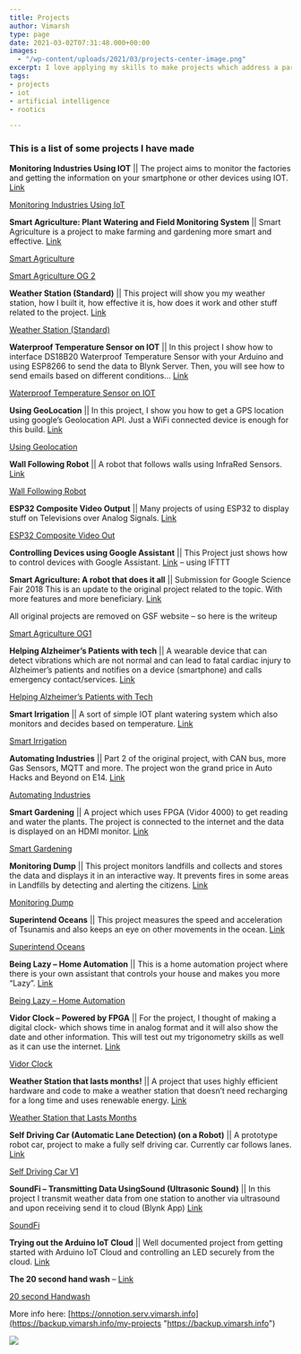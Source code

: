 ```yaml
---
title: Projects
author: Vimarsh
type: page
date: 2021-03-02T07:31:48.000+00:00
images:
  - "/wp-content/uploads/2021/03/projects-center-image.png"
excerpt: I love applying my skills to make projects which address a particular issue in various industries.
tags:
- projects
- iot
- artificial intelligence
- rootics

---
```

### This is a list of some projects I have made

**Monitoring Industries Using IOT** || The project aims to monitor the factories and getting the information on your smartphone or other devices using IOT. [Link](https://www.hackster.io/vimarsh/monitoring-industries-using-iot-ddc208)

[Monitoring Industries Using IoT](https://www.notion.so/Monitoring-Industries-Using-IoT-b73ba1ccb8c047eb9552747912d1f0fa)

**Smart Agriculture: Plant Watering and Field Monitoring System** || Smart Agriculture is a project to make farming and gardening more smart and effective. [Link](https://makerfaire.com/maker/entry/69304/)

[Smart Agriculture](https://oldblog.vimarsh.info/p/smart-agriculture.html)

[Smart Agriculture OG 2](https://www.notion.so/Smart-Agriculture-OG-2-980b73dc9f0f413590fc8cb52847cc75)

**Weather Station (Standard)** || This project will show you my weather station, how I built it, how effective it is, how does it work and other stuff related to the project. [Link](https://www.youtube.com/watch?v=IRsGbEYqkLQ)

[Weather Station (Standard)](https://www.google.com/url?q=https%3A%2F%2Fwww.notion.so%2FWeather-Station-Standard-5bb823dddfff4166afe2fd3ddff57447&sa=D&sntz=1&usg=AFQjCNF0ZPaMxxYtXVbHrp2SCgic4zfsbA)

**Waterproof Temperature Sensor on IOT** || In this project I show how to interface DS18B20 Waterproof Temperature Sensor with your Arduino and using ESP8266 to send the data to Blynk Server. Then, you will see how to send emails based on different conditions… [Link](https://www.youtube.com/watch?v=zN1UqEv-C4w)

[Waterproof Temperature Sensor on IOT](https://www.google.com/url?q=https%3A%2F%2Fwww.notion.so%2FWaterproof-Temperature-Sensor-on-IOT-70e102254d0748a284bbff4270368ea1&sa=D&sntz=1&usg=AFQjCNFOtNIQqMnJfcsRH6CbNGGfvPUVEg)

**Using GeoLocation** || In this project, I show you how to get a GPS location using google’s Geolocation API. Just a WiFi connected device is enough for this build. [Link](https://www.youtube.com/watch?v=CN9ctgk62aw)

[Using Geolocation](https://www.google.com/url?q=https%3A%2F%2Fwww.notion.so%2FUsing-Geolocation-4b8622234e984768b3aa7c9426e67abe&sa=D&sntz=1&usg=AFQjCNGjYpXHTqdLlpppVXrWbuH-y8zWew)

**Wall Following Robot** || A robot that follows walls using InfraRed Sensors. [Link](https://www.youtube.com/watch?v=ncCQMV4how0)

[Wall Following Robot](https://www.google.com/url?q=https%3A%2F%2Fwww.notion.so%2FWall-Following-Robot-85d3c152fd9441769d6ce0b1e8cec26e&sa=D&sntz=1&usg=AFQjCNEoyqbAhlB33Bw4zY8AoBid0FA6qA)

**ESP32 Composite Video Output** || Many projects of using ESP32 to display stuff on Televisions over Analog Signals. [Link](https://www.youtube.com/playlist?list=PLgxZvhnI-8DFFeTLHNZfdVwvht-DvvW34)

[ESP32 Composite Video Out](https://www.google.com/url?q=https%3A%2F%2Fwww.notion.so%2FESP32-Composite-Video-Out-25b4aa27b7af443e9352b6757264bc96&sa=D&sntz=1&usg=AFQjCNHvX9WE61nCecE2GQFMMJaTANsv4w)

**Controlling Devices using Google Assistant** || This Project just shows how to control devices with Google Assistant. [Link](https://www.youtube.com/watch?v=cpiP_l9jyr8) – using IFTTT

**Smart Agriculture: A robot that does it all** || Submission for Google Science Fair 2018 This is an update to the original project related to the topic. With more features and more beneficiary. [Link](https://www.google.com/url?q=https%3A%2F%2Foldblog.vimarsh.info%2F2018%2F12%2Fsmart-agriculture.html&sa=D&sntz=1&usg=AFQjCNHtZdJVVqYNIM4KQquFdqkT063USg)

All original projects are removed on GSF website – so here is the writeup

[Smart Agriculture OG1](https://www.google.com/url?q=https%3A%2F%2Fwww.notion.so%2FSmart-Agriculture-OG1-4e2416649c024eff99414a2616649e06&sa=D&sntz=1&usg=AFQjCNFPePCv4zdPKkXodwTlKi1ADGA_Og)

**Helping Alzheimer’s Patients with tech** || A wearable device that can detect vibrations which are not normal and can lead to fatal cardiac injury to Alzheimer’s patients and notifies on a device (smartphone) and calls emergency contact/services. [Link](https://www.google.com/url?q=https%3A%2F%2Fwww.element14.com%2Fcommunity%2Fcommunity%2Fproject14%2Fwearabletech%2Fblog%2F2019%2F01%2F14%2Fhelping-alzeihmer-patients-with-tech&sa=D&sntz=1&usg=AFQjCNFO_JK7u7Iw9b8dfwarE-vV_bYe3A)

[Helping Alzheimer’s Patients with Tech](https://www.google.com/url?q=https%3A%2F%2Fwww.notion.so%2FHelping-Alzheimer-s-Patients-with-Tech-56929b9e3e0741478bb00860cd7fd051&sa=D&sntz=1&usg=AFQjCNFI-1Jce708D1GiQXDlBV18DuF0aQ)

**Smart Irrigation** || A sort of simple IOT plant watering system which also monitors and decides based on temperature. [Link](https://www.google.com/url?q=https%3A%2F%2Fwww.hackster.io%2Fvimarsh%2Fsmart-irrigation-e07f23&sa=D&sntz=1&usg=AFQjCNG22tU4kPnjS6fJTX62aiu1qlbX3Q)

[Smart Irrigation](https://www.google.com/url?q=https%3A%2F%2Fwww.notion.so%2FSmart-Irrigation-64872b9dd8584b91956791efe44188af&sa=D&sntz=1&usg=AFQjCNH09PnQBl_YFuwvLABGA4-D-TBFbw)

**Automating Industries** || Part 2 of the original project, with CAN bus, more Gas Sensors, MQTT and more. The project won the grand price in Auto Hacks and Beyond on E14. [Link](https://www.google.com/url?q=https%3A%2F%2Fwww.element14.com%2Fcommunity%2Fcommunity%2Farduino%2Farduino-projects%2Fblog%2F2018%2F12%2F04%2Fproject-for-auto-hacks-and-beyond-automating-industries&sa=D&sntz=1&usg=AFQjCNEOfmJAsZ6J7_JvldZRhlXXuPkIFQ)

[Automating Industries](https://www.google.com/url?q=https%3A%2F%2Fwww.notion.so%2FAutomating-Industries-75bd15f563594f4f87d10e78ca2c90b4&sa=D&sntz=1&usg=AFQjCNH_HG2ozaAdoXw9tJNB35f76aS7yw)

**Smart Gardening** || A project which uses FPGA (Vidor 4000) to get reading and water the plants. The project is connected to the internet and the data is displayed on an HDMI monitor. [Link](https://www.google.com/url?q=https%3A%2F%2Fwww.element14.com%2Fcommunity%2Fcommunity%2Farduino%2Farduino-projects%2Fblog%2F2019%2F01%2F29%2Fsmart-gardening&sa=D&sntz=1&usg=AFQjCNFScgenK4sIKKxuYR8H9CkJggdyLA)

[Smart Gardening](https://www.google.com/url?q=https%3A%2F%2Fwww.notion.so%2FSmart-Gardening-f00ae28068324b9dba062b7b0275cc1b&sa=D&sntz=1&usg=AFQjCNGE2tfql-I8IVXdLwGKFcaeniGVig)

**Monitoring Dump** || This project monitors landfills and collects and stores the data and displays it in an interactive way. It prevents fires in some areas in Landfills by detecting and alerting the citizens. [Link](https://www.google.com/url?q=https%3A%2F%2Fwww.hackster.io%2Fvimarsh%2Fmonitoring-dump-4f4bee&sa=D&sntz=1&usg=AFQjCNE4k_5uVGRMt9XF1yV78DFpUhNOaQ)

[Monitoring Dump](https://www.google.com/url?q=https%3A%2F%2Fwww.notion.so%2FMonitoring-Dump-d91577a825d64a379a46b9a08e8bf32a&sa=D&sntz=1&usg=AFQjCNG_o9lqijnDV7ETMLdH2Nm271iNwg)

**Superintend Oceans** || This project measures the speed and acceleration of Tsunamis and also keeps an eye on other movements in the ocean. [Link](https://www.google.com/url?q=https%3A%2F%2Fwww.hackster.io%2Fvimarsh%2Fsuperintend-oceans-193415&sa=D&sntz=1&usg=AFQjCNEoDkHOzmEuITDfHlmVSPnx4BJxrQ)

[Superintend Oceans](https://www.google.com/url?q=https%3A%2F%2Fwww.notion.so%2FSuperintend-Oceans-b2ad6e297257473f9dff90c570db1091&sa=D&sntz=1&usg=AFQjCNEwKZg2PqSQNTIggudY3Q7I6Xgerg)

**Being Lazy – Home Automation** || This is a home automation project where there is your own assistant that controls your house and makes you more “Lazy”. [Link](https://www.google.com/url?q=https%3A%2F%2Fwww.element14.com%2Fcommunity%2Fcommunity%2Fproject14%2Fhomeautomation%2Fblog%2F2019%2F03%2F14%2Fbeing-lazy-home-automation&sa=D&sntz=1&usg=AFQjCNGQlRn_VpzSRmM7TxShxMT2dbNMYg)

[Being Lazy – Home Automation](https://www.google.com/url?q=https%3A%2F%2Fwww.notion.so%2FBeing-Lazy-Home-Automation-86f3115223bb4bc599944e48a1ff52c9&sa=D&sntz=1&usg=AFQjCNF3vsqQ0vCTkXIlxqbur0IWYrGQaA)

**Vidor Clock – Powered by FPGA** || For the project, I thought of making a digital clock- which shows time in analog format and it will also show the date and other information. This will test out my trigonometry skills as well as it can use the internet. [Link](https://www.google.com/url?q=https%3A%2F%2Fwww.element14.com%2Fcommunity%2Fcommunity%2Fproject14%2Fprogrammable-logic%2Fblog%2F2019%2F07%2F16%2Fclock-on-monitor-powered-by-fpga&sa=D&sntz=1&usg=AFQjCNHSgXrPEw3phPMdHXOI6MPqjgFIdA)

[Vidor Clock](https://www.google.com/url?q=https%3A%2F%2Fwww.notion.so%2FVidor-Clock-e2a7043e798c4a0e9cc1b056ca508d86&sa=D&sntz=1&usg=AFQjCNGh-KLsFaTKX7knX0HpE-XS3JiEhg)

**Weather Station that lasts months!** || A project that uses highly efficient hardware and code to make a weather station that doesn’t need recharging for a long time and uses renewable energy. [Link](https://www.google.com/url?q=https%3A%2F%2Fwww.element14.com%2Fcommunity%2Fcommunity%2Farduino%2Farduino-projects%2Fblog%2F2019%2F10%2F13%2Fweather-station-that-lasts-months&sa=D&sntz=1&usg=AFQjCNFLRCNVYohrMvJ-X4YAqpp8tUN7rA)

[Weather Station that Lasts Months](https://www.google.com/url?q=https%3A%2F%2Fwww.notion.so%2FWeather-Station-that-Lasts-Months-38ac1ebb87854750946838ba4b7cfd86&sa=D&sntz=1&usg=AFQjCNEwEWuBCltK6sNReqb79QUqctI7Yw)

**Self Driving Car (Automatic Lane Detection) (on a Robot)** || A prototype robot car, project to make a fully self driving car. Currently car follows lanes. [Link](https://www.google.com/url?q=https%3A%2F%2Fwww.element14.com%2Fcommunity%2Fpeople%2Fvimarsh_%2Fblog%2F2019%2F11%2F18%2Fself-driving-car-automatic-lane-detection-on-a-robot&sa=D&sntz=1&usg=AFQjCNFp7_3y8xuYjvDPJAX_lBfo7PbECQ)

[Self Driving Car V1](https://www.google.com/url?q=https%3A%2F%2Fwww.notion.so%2FSelf-Driving-Car-V1-3ab65d7ec7ee45d09e367a2153ffdf6f&sa=D&sntz=1&usg=AFQjCNExv3XOV4mspS0xC4uq83qW5wcp0Q)

**SoundFi – Transmitting Data UsingSound (Ultrasonic Sound)** || In this project I transmit weather data from one station to another via ultrasound and upon receiving send it to cloud (Blynk App) [Link](https://www.google.com/url?q=https%3A%2F%2Fwww.element14.com%2Fcommunity%2Fpeople%2Fvimarsh_%2Fblog%2F2020%2F03%2F09%2Fsoundfi-transmitting-data-using-sound-ultrasonic-sound&sa=D&sntz=1&usg=AFQjCNEjjA7SwB0QmW6Bg7OI-vtvedacOw)

[SoundFi](https://www.google.com/url?q=https%3A%2F%2Fwww.notion.so%2FSoundFi-e4a0f7de05494144a3dd09a815d75da2&sa=D&sntz=1&usg=AFQjCNEWTcWT64ZokX7vzSt7rrnTej81-w)

**Trying out the Arduino IoT Cloud** || Well documented project from getting started with Arduino IoT Cloud and controlling an LED securely from the cloud. [Link](https://www.google.com/url?q=https%3A%2F%2Fwww.element14.com%2Fcommunity%2Fcommunity%2Farduino%2Fblog%2F2020%2F03%2F20%2Ftrying-out-the-arduino-iot-cloud&sa=D&sntz=1&usg=AFQjCNGm-SMvAwinzSsz1pTJIhDrXp5kbw)

**The 20 second hand wash** – [Link](https://www.google.com/url?q=https%3A%2F%2Fwww.element14.com%2Fcommunity%2Fcommunity%2Fproject14%2Ffightinggerms%2Fblog%2F2020%2F03%2F21%2Fthe-20-second-handwash&sa=D&sntz=1&usg=AFQjCNEOsIG8A8ENU_otnSr_dAdTLz_zUg)

[20 second Handwash](https://www.google.com/url?q=https%3A%2F%2Fwww.notion.so%2F20-second-Handwash-4dbc5d08e269461393daf7af8074c3a6&sa=D&sntz=1&usg=AFQjCNHIJFsG-mNA7503LT1dfa2HqL4E-w)

More info here: [https://onnotion.serv.vimarsh.info](https://backup.vimarsh.info/my-projects "https://backup.vimarsh.info")

![](/uploads/projects-center-image.png)
